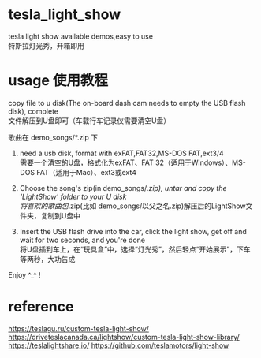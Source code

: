 # tesla_light_show
 tesla light show available demos,easy to use  
 特斯拉灯光秀，开箱即用
 

# usage 使用教程
copy file to u disk(The on-board dash cam needs to empty the USB flash disk), complete   
文件解压到U盘即可（车载行车记录仪需要清空U盘）

歌曲在 demo_songs/*.zip 下

1. need a usb disk, format with  exFAT,FAT32,MS-DOS FAT,ext3/4   
需要一个清空的U盘，格式化为exFAT、FAT 32（适用于Windows）、MS-DOS FAT（适用于Mac）、ext3或ext4

2. Choose the song's zip(in demo_songs/*.zip), untar and copy the 'LightShow' folder to your U disk   
 将喜欢的歌曲包*.zip(比如 demo_songs/以父之名.zip)解压后的LightShow文件夹，复制到U盘中

3. Insert the USB flash drive into the car, click the light show, get off and wait for two seconds, and you're done   
 将U盘插到车上，在“玩具盒”中，选择“灯光秀”，然后轻点“开始展示”，下车等两秒，大功告成

Enjoy ^_^ !


# reference 
https://teslagu.ru/custom-tesla-light-show/   
https://driveteslacanada.ca/lightshow/custom-tesla-light-show-library/
https://teslalightshare.io/
https://github.com/teslamotors/light-show